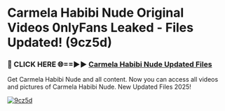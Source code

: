 # Carmela Habibi Nude Original Videos 0nlyFans Leaked - Files Updated! (9cz5d)

<h3>🔴 CLICK HERE 🌐==►► <a href="https://tinyurl.com/52m3yx9h" rel="nofollow">Carmela Habibi Nude Updated Files</a></h3>

Get Carmela Habibi Nude and all content. Now you can access all videos and pictures of Carmela Habibi Nude. New Updated Files 2025!

[![9cz5d](https://i.imgur.com/TnHtlc8.gif)](https://tinyurl.com/52m3yx9h)
